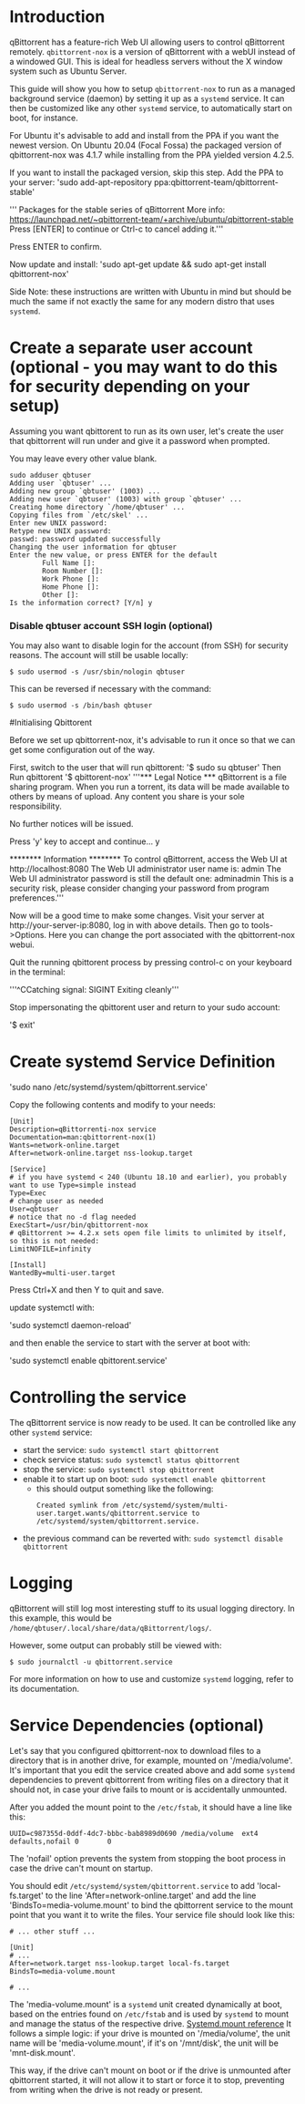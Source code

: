 # Introduction

qBittorrent has a feature-rich Web UI allowing users to control qBittorrent remotely. `qbittorrent-nox` is a version of qBittorrent with a webUI instead of a windowed GUI. This is ideal for headless servers without the X window system such as Ubuntu Server.

This guide will show you how to setup `qbittorrent-nox` to run as a managed background service (daemon) by setting it up as a `systemd` service. It can then be customized like any other `systemd` service, to automatically start on boot, for instance.

For Ubuntu it's advisable to add and install from the PPA if you want the newest version. On Ubuntu 20.04 (Focal Fossa) the packaged version of qbittorrent-nox was 4.1.7 while installing from the PPA yielded version 4.2.5.


If you want to install the packaged version, skip this step.
Add the PPA to your server:
'sudo add-apt-repository ppa:qbittorrent-team/qbittorrent-stable'

''' Packages for the stable series of qBittorrent
 More info: https://launchpad.net/~qbittorrent-team/+archive/ubuntu/qbittorrent-stable
Press [ENTER] to continue or Ctrl-c to cancel adding it.'''

Press ENTER to confirm.

Now update and install:
'sudo apt-get update && sudo apt-get install qbittorrent-nox'

Side Note: these instructions are written with Ubuntu in mind but should be much the same if not exactly the same for any modern distro that uses `systemd`.

# Create a separate user account (optional - you may want to do this for security depending on your setup)

Assuming you want qbittorent to run as its own user, let's create the user that qbittorrent will run under and give it a password when prompted.

You may leave every other value blank.

```
sudo adduser qbtuser
Adding user `qbtuser' ...
Adding new group `qbtuser' (1003) ...
Adding new user `qbtuser' (1003) with group `qbtuser' ...
Creating home directory `/home/qbtuser' ...
Copying files from `/etc/skel' ...
Enter new UNIX password:
Retype new UNIX password:
passwd: password updated successfully
Changing the user information for qbtuser
Enter the new value, or press ENTER for the default
        Full Name []:
        Room Number []:
        Work Phone []:
        Home Phone []:
        Other []:
Is the information correct? [Y/n] y
```

### Disable qbtuser account SSH login (optional)

You may also want to disable login for the account (from SSH) for security reasons. The account will still be usable locally:

```
$ sudo usermod -s /usr/sbin/nologin qbtuser
```

This can be reversed if necessary with the command:

```
$ sudo usermod -s /bin/bash qbtuser
```
#Initialising Qbittorent

Before we set up qbittorrent-nox, it's advisable to run it once so that we can get some configuration out of the way.

First, switch to the user that will run qbittorent:
'$ sudo su qbtuser'
Then Run qbittorent
'$ qbittorent-nox'
'''*** Legal Notice ***
qBittorrent is a file sharing program. When you run a torrent, its data will be made available to others by means of upload. Any content you share is your sole responsibility.

No further notices will be issued.

Press 'y' key to accept and continue...
y

******** Information ********
To control qBittorrent, access the Web UI at http://localhost:8080
The Web UI administrator user name is: admin
The Web UI administrator password is still the default one: adminadmin
This is a security risk, please consider changing your password from program preferences.'''

Now will be a good time to make some changes. Visit your server at http://your-server-ip:8080, log in with above details. Then go to tools->Options. Here you can change the port associated with the qbittorrent-nox webui.

Quit the running qbittorent process by pressing control-c on your keyboard in the terminal:

'''^CCatching signal: SIGINT
Exiting cleanly'''

Stop impersonating the qbittorent user and return to your sudo account:

'$ exit'

# Create systemd Service Definition

'sudo nano /etc/systemd/system/qbittorrent.service'

Copy the following contents and modify to your needs:
```
[Unit]
Description=qBittorrenti-nox service
Documentation=man:qbittorrent-nox(1)
Wants=network-online.target
After=network-online.target nss-lookup.target

[Service]
# if you have systemd < 240 (Ubuntu 18.10 and earlier), you probably want to use Type=simple instead
Type=Exec
# change user as needed
User=qbtuser
# notice that no -d flag needed
ExecStart=/usr/bin/qbittorrent-nox
# qBittorrent >= 4.2.x sets open file limits to unlimited by itself, so this is not needed:
LimitNOFILE=infinity

[Install]
WantedBy=multi-user.target
```

Press Ctrl+X and then Y to quit and save.

update systemctl with:

'sudo systemctl daemon-reload'

and then enable the service to start with the server at boot with:

'sudo systemctl enable qbittorent.service'

# Controlling the service

The qBittorrent service is now ready to be used. It can be controlled like any other `systemd` service:

- start the service: `sudo systemctl start qbittorrent`
- check service status: `sudo systemctl status qbittorrent`
- stop the service: `sudo systemctl stop qbittorrent`
- enable it to start up on boot: `sudo systemctl enable qbittorrent`
    - this should output something like the following:
        ```
        Created symlink from /etc/systemd/system/multi-user.target.wants/qbittorrent.service to /etc/systemd/system/qbittorrent.service.
        ```
- the previous command can be reverted with: `sudo systemctl disable qbittorrent`

# Logging

qBittorrent will still log most interesting stuff to its usual logging directory. In this example, this would be `/home/qbtuser/.local/share/data/qBittorrent/logs/`.

However, some output can probably still be viewed with:

```
$ sudo journalctl -u qbittorrent.service
```

For more information on how to use and customize `systemd` logging, refer to its documentation.

# Service Dependencies (optional)

Let's say that you configured qbittorrent-nox to download files to a directory that is in another drive, for example, mounted on '/media/volume'.
It's important that you edit the service created above and add some `systemd` dependencies to prevent qbittorrent from writing files on a directory that it should not, in case your drive fails to mount or is accidentally unmounted.

After you added the mount point to the `/etc/fstab`, it should have a line like this:
```
UUID=c987355d-0ddf-4dc7-bbbc-bab8989d0690 /media/volume  ext4     defaults,nofail 0       0
```
The 'nofail' option prevents the system from stopping the boot process in case the drive can't mount on startup.

You should edit `/etc/systemd/system/qbittorrent.service` to add 'local-fs.target' to the line 'After=network-online.target' and add the line 'BindsTo=media-volume.mount' to bind the qbittorrent service to the mount point that you want it to write the files. Your service file should look like this: 
```
# ... other stuff ...

[Unit]
# ...
After=network.target nss-lookup.target local-fs.target
BindsTo=media-volume.mount

# ...
```

The 'media-volume.mount' is a `systemd` unit created dynamically at boot, based on the entries found on `/etc/fstab`
and is used by `systemd` to mount and manage the status of the respective drive. [Systemd.mount reference](http://man7.org/linux/man-pages/man5/systemd.mount.5.html)
It follows a simple logic: if your drive is mounted on '/media/volume', the unit name will be 'media-volume.mount', if it's on '/mnt/disk', the unit will be 'mnt-disk.mount'.

This way, if the drive can't mount on boot or if the drive is unmounted after qbittorrent started, it will not allow it to start or force it to stop, preventing from writing when the drive is not ready or present.